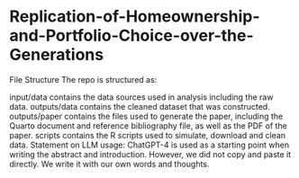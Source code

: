 # Replication-of-Homeownership-and-Portfolio-Choice-over-the-Generations

File Structure
The repo is structured as:

input/data contains the data sources used in analysis including the raw data.
outputs/data contains the cleaned dataset that was constructed.
outputs/paper contains the files used to generate the paper, including the Quarto document and reference bibliography file, as well as the PDF of the paper.
scripts contains the R scripts used to simulate, download and clean data.
Statement on LLM usage: ChatGPT-4 is used as a starting point when writing the abstract and introduction. However, we did not copy and paste it directly. We write it with our own words and thoughts.
